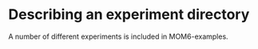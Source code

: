 # Describing an experiment directory
A number of different experiments is included in MOM6-examples. 
## 
